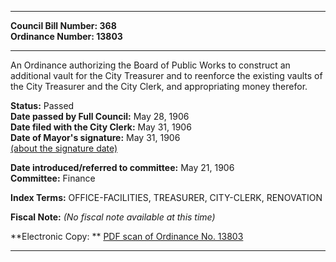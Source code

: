 * * * * *  
  
**Council Bill Number: [](#h0)[](#h2)368**   
**Ordinance Number: 13803**  
  
* * * * *  
  
An Ordinance authorizing the Board of Public Works to construct an additional vault for the City Treasurer and to reenforce the existing vaults of the City Treasurer and the City Clerk, and appropriating money therefor.  
  
**Status:** Passed   
**Date passed by Full Council:** May 28, 1906   
**Date filed with the City Clerk:** May 31, 1906   
**Date of Mayor's signature:** May 31, 1906   
[(about the signature date)](/~public/approvaldate.htm)   
  
  
**Date introduced/referred to committee:** May 21, 1906   
**Committee:** Finance   
  
**Index Terms:** OFFICE-FACILITIES, TREASURER, CITY-CLERK, RENOVATION  
  
**Fiscal Note:** *(No fiscal note available at this time)*  
  
**Electronic Copy: ** [PDF scan of Ordinance No. 13803](/~archives/Ordinances/Ord_13803.pdf)  
  
* * * * *  
